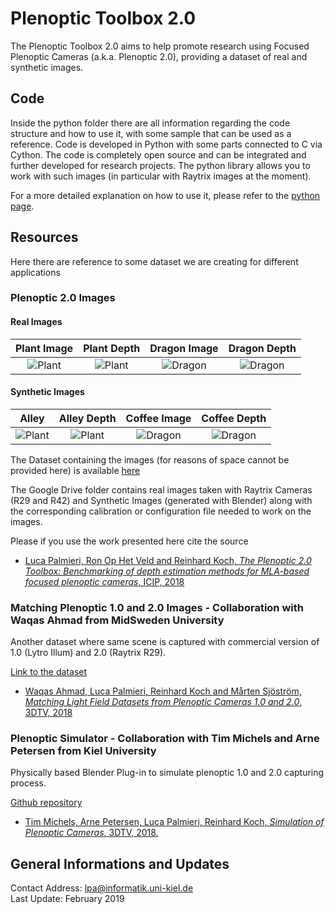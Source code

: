 # Plenoptic Toolbox 2.0
The Plenoptic Toolbox 2.0 aims to help promote research using Focused Plenoptic Cameras (a.k.a. Plenoptic 2.0), 
providing a dataset of real and synthetic images.

## Code
Inside the python folder there are all information regarding the code structure and how to use it, with some sample that can be used as a reference. Code is developed in Python with some parts connected to C via Cython.
The code is completely open source and can be integrated and further developed for research projects.
The python library allows you to work with such images (in particular with Raytrix images at the moment).

For a more detailed explanation on how to use it, please refer to the [python page](https://github.com/PlenopticToolbox/PlenopticToolbox2.0/tree/master/python).

## Resources
Here there are reference to some dataset we are creating for different applications

### Plenoptic 2.0 Images
#### Real Images

Plant Image                |  Plant Depth              | Dragon Image              | Dragon Depth              |
:-------------------------:|:-------------------------:|:-------------------------:|:-------------------------:|
![Plant](https://github.com/PlenopticToolbox/PlenopticToolbox2.0/blob/master/THUMBNAILS/Plant_small.png) | ![Plant](https://github.com/PlenopticToolbox/PlenopticToolbox2.0/blob/master/THUMBNAILS/Plant_DEPTH_small.png) | ![Dragon](https://github.com/PlenopticToolbox/PlenopticToolbox2.0/blob/master/THUMBNAILS/Dragon_small.png) | ![Dragon](https://github.com/PlenopticToolbox/PlenopticToolbox2.0/blob/master/THUMBNAILS/Dragon_DEPTH_small.png)


#### Synthetic Images

Alley                      |  Alley Depth              | Coffee Image              | Coffee Depth              |
:-------------------------:|:-------------------------:|:-------------------------:|:-------------------------:|
![Plant](https://github.com/PlenopticToolbox/PlenopticToolbox2.0/blob/master/THUMBNAILS/alley_light.png) | ![Plant](https://github.com/PlenopticToolbox/PlenopticToolbox2.0/blob/master/THUMBNAILS/alley_light_disp.png) | ![Dragon](https://github.com/PlenopticToolbox/PlenopticToolbox2.0/blob/master/THUMBNAILS/coffee_rose_largest_small.png) | ![Dragon](https://github.com/PlenopticToolbox/PlenopticToolbox2.0/blob/master/THUMBNAILS/coffee_rose_largest_disp_small.png)

The Dataset containing the images (for reasons of space cannot be provided here) is available [here](https://drive.google.com/open?id=17I6nTf4GLYiO9fdWITEy155F-OaonaeQ) 

The Google Drive folder contains real images taken with Raytrix Cameras (R29 and R42) and Synthetic Images (generated with Blender) along with the corresponding calibration or configuration file needed to work on the images.

Please if you use the work presented here cite the source
- [Luca Palmieri, Ron Op Het Veld and Reinhard Koch, _The Plenoptic 2.0 Toolbox: Benchmarking of depth estimation methods for MLA-based focused plenoptic cameras_, ICIP, 2018](https://github.com/PlenopticToolbox/PlenopticToolbox2.0/tree/master/Publications/PreprintICIP2018.pdf)


### Matching Plenoptic 1.0 and 2.0 Images - Collaboration with Waqas Ahmad from MidSweden University
Another dataset where same scene is captured with commercial version of 1.0 (Lytro Illum) and 2.0 (Raytrix R29).

[Link to the dataset](https://figshare.com/articles/The_Plenoptic_Dataset/6115487)

- [Waqas Ahmad, Luca Palmieri, Reinhard Koch and Mårten Sjöström, _Matching Light Field Datasets from Plenoptic Cameras 1.0 and 2.0_, 3DTV, 2018](http://www.diva-portal.org/smash/record.jsf?pid=diva2%3A1217604&dswid=4949)


### Plenoptic Simulator - Collaboration with Tim Michels and Arne Petersen from Kiel University
Physically based Blender Plug-in to simulate plenoptic 1.0 and 2.0 capturing process.

[Github repository](https://github.com/Arne-Petersen/Plenoptic-Simulation)

- [ Tim Michels, Arne Petersen, Luca Palmieri, Reinhard Koch, _Simulation of Plenoptic Cameras_, 3DTV, 2018.](http://data.mip.informatik.uni-kiel.de:555/wwwadmin/Publica/2018/2018_Michels_Simulation%20of%20Plenoptic%20Cameras.pdf)




## General Informations and Updates
Contact Address: lpa@informatik.uni-kiel.de  
Last Update: February 2019
